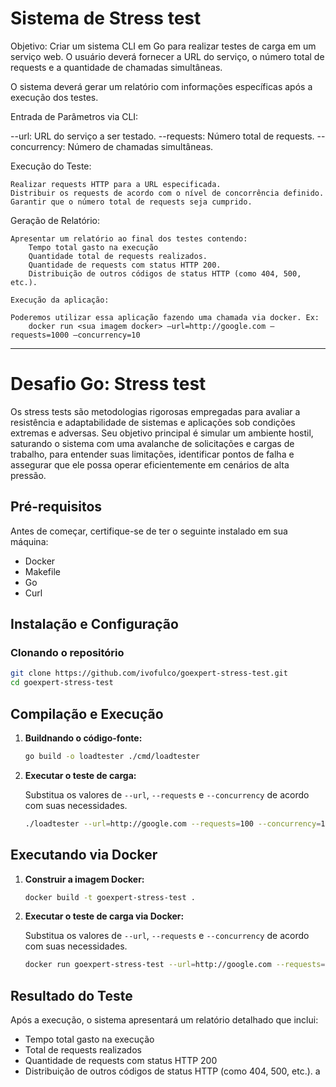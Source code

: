 # Sistema de Stress test

Objetivo: Criar um sistema CLI em Go para realizar testes de carga em um serviço web. O usuário deverá fornecer a URL do serviço, o número total de requests e a quantidade de chamadas simultâneas.


O sistema deverá gerar um relatório com informações específicas após a execução dos testes.

Entrada de Parâmetros via CLI:

--url: URL do serviço a ser testado.
--requests: Número total de requests.
--concurrency: Número de chamadas simultâneas.


Execução do Teste:

    Realizar requests HTTP para a URL especificada.
    Distribuir os requests de acordo com o nível de concorrência definido.
    Garantir que o número total de requests seja cumprido.

Geração de Relatório:

    Apresentar um relatório ao final dos testes contendo:
        Tempo total gasto na execução
        Quantidade total de requests realizados.
        Quantidade de requests com status HTTP 200.
        Distribuição de outros códigos de status HTTP (como 404, 500, etc.).

    Execução da aplicação:

    Poderemos utilizar essa aplicação fazendo uma chamada via docker. Ex:
        docker run <sua imagem docker> —url=http://google.com —requests=1000 —concurrency=10


---


# Desafio Go: Stress test

Os stress tests são metodologias rigorosas empregadas para avaliar a resistência e adaptabilidade de sistemas e aplicações sob condições extremas e adversas.
Seu objetivo principal é simular um ambiente hostil, saturando o sistema com uma avalanche de solicitações e cargas de trabalho, para entender suas limitações, identificar pontos de falha e assegurar que ele possa operar eficientemente em cenários de alta pressão.

## Pré-requisitos

Antes de começar, certifique-se de ter o seguinte instalado em sua máquina:

- Docker
- Makefile
- Go
- Curl


## Instalação e Configuração

### Clonando o repositório

```bash
git clone https://github.com/ivofulco/goexpert-stress-test.git
cd goexpert-stress-test
```

## Compilação e Execução


1. **Buildnando o código-fonte:**

   ```bash
   go build -o loadtester ./cmd/loadtester
   ```

2. **Executar o teste de carga:**

   Substitua os valores de `--url`, `--requests` e `--concurrency` de acordo com suas necessidades.

   ```bash
   ./loadtester --url=http://google.com --requests=100 --concurrency=10
   ```

## Executando via Docker

1. **Construir a imagem Docker:**

   ```bash
   docker build -t goexpert-stress-test .
   ```

2. **Executar o teste de carga via Docker:**

   Substitua os valores de `--url`, `--requests` e `--concurrency` de acordo com suas necessidades.

   ```bash
   docker run goexpert-stress-test --url=http://google.com --requests=100 --concurrency=10
   ```

## Resultado do Teste

Após a execução, o sistema apresentará um relatório detalhado que inclui:

- Tempo total gasto na execução
- Total de requests realizados
- Quantidade de requests com status HTTP 200
- Distribuição de outros códigos de status HTTP (como 404, 500, etc.).
a